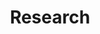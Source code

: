 ---
layout: page
title: Research
nav: true
nav_order: 3
dropdown: true
children: 
    - title: Research Areas
      permalink: /projects/
    - title: divider
    - title: Publications
      permalink: /publications/
    - title: divider
    - title: Presentations
      permalink: /presentations/      
    - title: divider
    - title: Laboratories
      permalink: /labs/
---